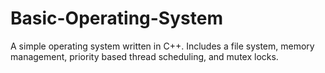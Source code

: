# Basic-Operating-System
A simple operating system written in C++. Includes a file system, memory management, priority based thread scheduling, and mutex locks.
